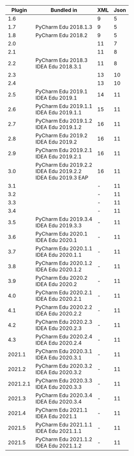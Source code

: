 | Plugin  |Bundled in                                | XML   | Json  |
|---------|------------------------------------------|-------|-------|
|1.6      |                                          |9      |5      |
|1.7      |PyCharm Edu 2018.1.3                      |9      |5      |
|1.8      |PyCharm Edu 2018.2                        |9      |5      |
|2.0      |                                          |11     |7      |
|2.1      |                                          |11     |8      |
|2.2      |PyCharm Edu 2018.3<br>IDEA Edu 2018.3.1   |11     |8      |
|2.3      |                                          |13     |10     |
|2.4      |                                          |13     |10     |
|2.5      |PyCharm Edu 2019.1<br>IDEA Edu 2019.1     |14     |11     |
|2.6      |PyCharm Edu 2019.1.1<br>IDEA Edu 2019.1.1 |15     |11     |
|2.7      |PyCharm Edu 2019.1.2<br>IDEA Edu 2019.1.2 |16     |11     |
|2.8      |PyCharm Edu 2019.2<br>IDEA Edu 2019.2     |16     |11     |
|2.9      |PyCharm Edu 2019.2.1<br>IDEA Edu 2019.2.1 |16     |11     |
|3.0      |PyCharm Edu 2019.2.2<br>IDEA Edu 2019.2.2<br>IDEA Edu 2019.3 EAP |16     |11     |
|3.1      |                                          |-      |11     |
|3.2      |                                          |-      |11     |
|3.3      |                                          |-      |11     |
|3.4      |                                          |-      |11     |
|3.5      |PyCharm Edu 2019.3.4<br>IDEA Edu 2019.3.3 |-      |11     |
|3.6      |PyCharm Edu 2020.1<br>IDEA Edu 2020.1     |-      |11     |
|3.7      |PyCharm Edu 2020.1.1<br>IDEA Edu 2020.1.1|-      |11     |
|3.8      |PyCharm Edu 2020.1.2<br>IDEA Edu 2020.1.2|-      |11     |
|3.9      |PyCharm Edu 2020.2<br>IDEA Edu 2020.2    |-      |11     |
|4.0      |PyCharm Edu 2020.2.1<br>IDEA Edu 2020.2.1|-      |11     |
|4.1      |PyCharm Edu 2020.2.2<br>IDEA Edu 2020.2.2|-      |11     |
|4.2      |PyCharm Edu 2020.2.3<br>IDEA Edu 2020.2.3|-      |11     |
|4.3      |PyCharm Edu 2020.2.4<br>IDEA Edu 2020.2.4|-      |11     |
|2021.1     |PyCharm Edu 2020.3.1<br>IDEA Edu 2020.3.1|-      |11     |
|2021.2     |PyCharm Edu 2020.3.2<br>IDEA Edu 2020.3.2|-      |11     |
|2021.2.1     |PyCharm Edu 2020.3.3<br>IDEA Edu 2020.3.3|-      |11     |
|2021.3     |PyCharm Edu 2020.3.4<br>IDEA Edu 2020.3.4|-      |11     |
|2021.4     |PyCharm Edu 2021.1<br>IDEA Edu 2021.1    |-      |11     |
|2021.5     |PyCharm Edu 2021.1.1<br>IDEA Edu 2021.1.1    |-      |11     |
|2021.5     |PyCharm Edu 2021.1.2<br>IDEA Edu 2021.1.2    |-      |11     |